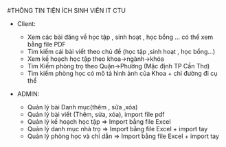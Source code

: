 #THÔNG TIN TIỆN ÍCH SINH VIÊN IT CTU
- Client:
    + Xem các bài đăng về học tập , sinh hoạt , học bổng ... có thể xem bằng file PDF
    + Tìm kiếm cái bài viết theo chủ đề (học tập ,sinh hoạt , học bổng...)
    + Xem kế hoạch học tập theo khoa->ngành->khóa
    + Tìm Kiếm phòng trọ theo Quận->Phường (Mặc định TP Cần Thơ)
    + Tìm kiếm phòng học có mô tả hình ảnh của Khoa + chỉ đường đi cụ thể


- ADMIN:
    + Quản lý bài Danh mục(thêm , sửa ,xóa)
    + Quản lý bài viết (Thêm, sửa, xóa), import file pdf
    + Quản lý kế hoạch học tập => Import bằng file Excel
    + Quản lý danh mục nhà trọ => Import bằng file Excel + import tay
    + Quản lý phòng học và chỉ dẫn => Import bằng file Excel + import tay